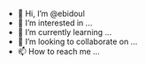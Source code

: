 - 👋 Hi, I’m @ebidoul
- 👀 I’m interested in ...
- 🌱 I’m currently learning ...
- 💞️ I’m looking to collaborate on ...
- 📫 How to reach me ...

<!---
ebidoul/ebidoul is a ✨ special ✨ repository because its `README.md` (this file) appears on your GitHub profile.
You can click the Preview link to take a look at your changes.
--->
